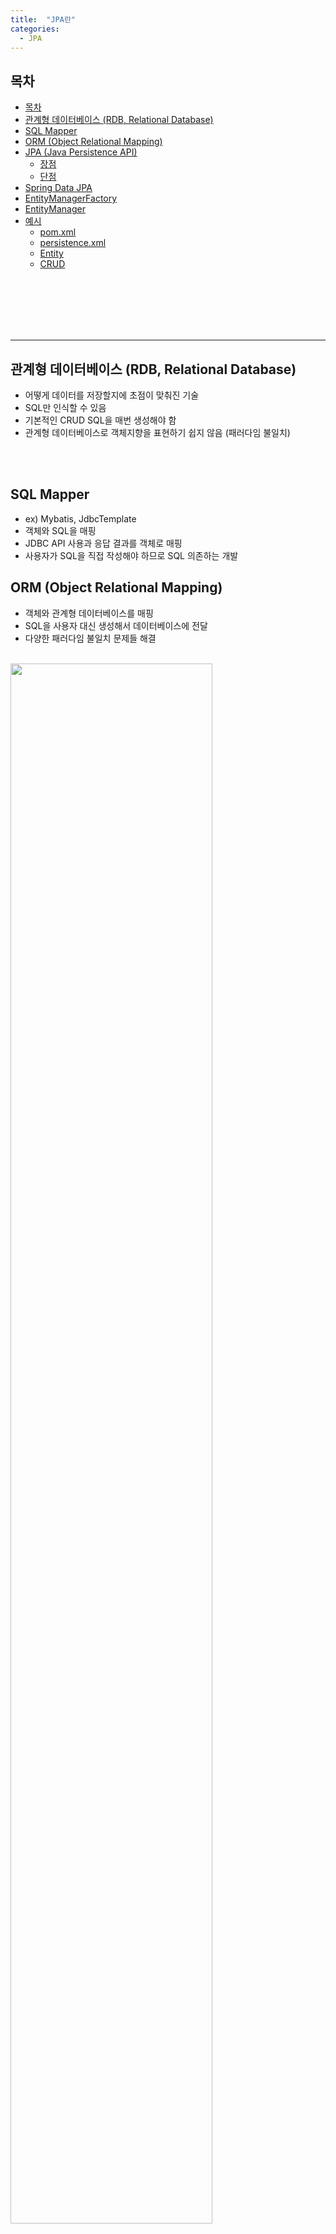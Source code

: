 ```yaml
---
title:  "JPA란"
categories:
  - JPA
---
```


## 목차

- [목차](#목차)
- [관계형 데이터베이스 (RDB, Relational Database)](#관계형-데이터베이스-rdb-relational-database)
- [SQL Mapper](#sql-mapper)
- [ORM (Object Relational Mapping)](#orm-object-relational-mapping)
- [JPA (Java Persistence API)](#jpa-java-persistence-api)
  - [장점](#장점)
  - [단점](#단점)
- [Spring Data JPA](#spring-data-jpa)
- [EntityManagerFactory](#entitymanagerfactory)
- [EntityManager](#entitymanager)
- [예시](#예시)
  - [pom.xml](#pomxml)
  - [persistence.xml](#persistencexml)
  - [Entity](#entity)
  - [CRUD](#crud)

<br/><br/><br/><br/><br/>

---
## 관계형 데이터베이스 (RDB, Relational Database)
- 어떻게 데이터를 저장할지에 초점이 맞춰진 기술
- SQL만 인식할 수 있음
- 기본적인 CRUD SQL을 매번 생성해야 함
- 관계형 데이터베이스로 객체지향을 표현하기 쉽지 않음 (패러다임 불일치)

<br/><br/>


## SQL Mapper
- ex) Mybatis, JdbcTemplate
- 객체와 SQL을 매핑
- JDBC API 사용과 응답 결과를 객체로 매핑
- 사용자가 SQL을 직접 작성해야 하므로 SQL 의존하는 개발


## ORM (Object Relational Mapping)
- 객체와 관계형 데이터베이스를 매핑
- SQL을 사용자 대신 생성해서 데이터베이스에 전달
- 다양한 패러다임 불일치 문제들 해결

<br/>
<img width="80%" src="https://user-images.githubusercontent.com/42172353/197322920-911044fd-bf4c-44bc-b487-75639d878ce4.png">
<h5>[출처] http://www.kocw.net/home/cview.do?cid=5e6aec4a9ae2dd45 </h5>
<br/><br/><br/>



---
<br/>

## JPA (Java Persistence API)
- 자바 ORM 표준명세서
- 자바 어플리케이션에서 관계형 데이터베이스를 사용하는 방식을 정의한 인터페이스
- 인터페이스로 구현체 필요함
- 방식) 객체 지향적으로 프로그래밍 후 JPA가 이를 관계형 데이터베이스에 맞게 SQL을 대신 생성해서 실행

<br/>
<img width="80%" src="https://user-images.githubusercontent.com/42172353/197323106-85751e1f-c8be-4f2b-891b-fc4c9dcbc1ff.png"/>
<h5>[출처] http://www.kocw.net/home/cview.do?cid=5e6aec4a9ae2dd45 </h5>
<br/><br/><br/>



### 장점
1. CRUD 자동 생성 및 실행. SQL에 종속적인 개발을 하지 않아도 됨
  - C 저장 : persist(엔티티)
  - R 조회 : find(엔티티 타입, 식별자)
  - U 수정 : 특정 메소드 없이 자동으로 변경 감지 후 update문 실행
  - D 삭제 : remove(엔티티)
2. DB 벤더에 따른 SQL 생성(방언)
3. Direct라는 추상화된 방언 클래스와 각각의 구현체를 제공
4. 데이터베이스가 변경되더라도 SQL 수정 없이 JPA설정만 변경하면 됨
5. Auto DDL 기능을 이용하여 테이블 자동 생성
6. SQL을 모아서 한 번에 보내므로 성능 상 이점
<br/><br/><br/>
<img width="80%" src="https://user-images.githubusercontent.com/42172353/197910750-2df72bd1-0382-40cc-b088-5a44d3b1124d.png"/>
<h5>[출처] 김영한 - 자바 ORM 표준 JPA 프로그래밍 </h5>
<br/><br/><br/>

### 단점
1. 객체의 응집력을 약화 시킴
2. 테이블에 매핑된 엔티티와 별개로 DRO 추가 정의 필요
3. 예상치 못한 SQL 발생 가능
<br/><br/><br/>




---
<br/>

## Spring Data JPA
- 구현체들을 좀 더 쉽게 사용하고자 추상화시킨 모듈
  - JPA <- Hibernate <- Spring Data JPA
- JPA를 사용할 때 발생하는 관습적인 코드 제거
- CRUD 처리를 위한 공통 인터페이스 제공
  - JpaRepository
- 장점
  1. 구현체 교체의 용이성 
    - ex) Hibernate -> Eclipse Link
  2. 저장소 교체의 용이성
    - ex) RDMBMS -> MongoDB
  
<br/><br/><br/><br/><br/>





---
<br/>

## EntityManagerFactory
- EntityManager 인스턴스를 제공
- 서로 다른 DB에 접근할 경우, 복수 개의 EntityManagerFactory 생성 
- 생성 오버헤드가 있으므로 싱글톤 형태로 관리
  - 애플리케이션 전체에서 딱 한 번만 생성하고 공유해서 사용해야 함
  - 여러 스레드가 동시에 접근해도 안전하므로 서로 다른 스레드 간에 공유해도 됨

<br/>
<img width="80%" src="https://user-images.githubusercontent.com/42172353/197914684-6b115024-eb16-4564-9679-3a3a5954b2ba.png"/>
<h5>[출처] 김영한 - 자바 ORM 표준 JPA 프로그래밍 </h5>
<br/><br/><br/>




## EntityManager
- DB 연결을 유지
- JPA의 대부분의 기능(DB와 연동되는 부분)을 제공
- 내부 데이터베이스(데이터베이스 커넥션)를 유지하면서 데이터베이스와 통신
- 데이터베이스 커넥션과 밀접한 관계가 있으므로 스레드간에 공유하거나 재사용하면 안 됨
  - 여러 스레드가 동시에 접근하면 동시성 문제가 발생하므로 스레드 간에 절대 공유하면 안 됨

<br/>

| 메소드                                | 설명                                |
|------------------------------------|-----------------------------------|
| void persist(Object var1)          | C 저장                              |
| T find(Class<T> var1, Object var2) | R 조회                              |
| void remove(Object var1)           | D 삭제                              |
| void flush()                       | 영속성 컨텍스트의 변경 내용을 DB 에 반영          |
| void clear()                       | 영속성 컨텍스트에 저장한 데이터를 지워버림           |
| void close()                       | Transaction 수행 후 EntityManager 닫음 |
  
<br/>
<img width="80%" src="https://user-images.githubusercontent.com/42172353/197370885-f73778c4-9682-44d7-b31d-fd485ad27fed.png">
<h5>[출처] https://letslearnjava.quora.com/Entity-Manager-in-JPA</h5>
<br/><br/><br/><br/><br/>






---
<br/>

## 예시
<br/>

### pom.xml
- 경로 : pom.xml
- 의존성 : hibernate, mysql

<br/>

```java
<?xml version="1.0" encoding="UTF-8"?>
<project xmlns="http://maven.apache.org/POM/4.0.0"
         xmlns:xsi="http://www.w3.org/2001/XMLSchema-instance"
         xsi:schemaLocation="http://maven.apache.org/POM/4.0.0 http://maven.apache.org/xsd/maven-4.0.0.xsd">
    <modelVersion>4.0.0</modelVersion>

    <groupId>org.example</groupId>
    <artifactId>프로젝트명</artifactId>
    <version>1.0-SNAPSHOT</version>

    <properties>
        <maven.compiler.source>11</maven.compiler.source>
        <maven.compiler.target>11</maven.compiler.target>
        <project.build.sourceEncoding>UTF-8</project.build.sourceEncoding>
    </properties>
    <dependencies>
        <dependency>
            <groupId>org.hibernate</groupId>
            <artifactId>hibernate-entitymanager</artifactId>
            <version>5.6.1.Final</version>
        </dependency>
        <!-- https://mvnrepository.com/artifact/mysql/mysql-connector-java -->
        <dependency>
            <groupId>mysql</groupId>
            <artifactId>mysql-connector-java</artifactId>
            <version>8.0.16</version>
        </dependency>
    </dependencies>
</project>
```
<br/><br/><br/>



### persistence.xml
- 경로 : src/main/resources/META-INF/persistence.xml (클래스 패스 경로)
- persistence-unit
  - JPA 설정을 구별하는 구별자
  - 일반적으로 연결할 데이터베스당 하나의 영속성 유닛을 등록
  - 실제 개발에서는 여러 개의 DB를 사용할 수 있음 
    - ex) 테스트 DB, 운영 DB

<br/>

```java
<persistence xmlns="http://java.sun.com/xml/ns/persistence"
             xmlns:xsi="http://www.w3.org/2001/XMLSchema-instance"
             xsi:schemaLocation="http://java.sun.com/xml/ns/persistence http://java.sun.com/xml/ns/persistence/persistence_2_0.xsd"
             version="2.0">
  <!--persistence-unit : JPA 설정을 구별하는 구별자 = 영속성 유닛 -->
  <persistence-unit name="데이터베이스명" transaction-type="RESOURCE_LOCAL">
    <description>
      Persistence unit for the JPA tutorial of the Hibernate Getting Started Guide
    </description>
    <provider>org.hibernate.ejb.HibernatePersistence</provider>
    <properties>
      <!--JPA 표준 속성 : 데이터베이스 연동 및 접속에 필요한 정보 입력 -->
      <property name="javax.persistence.jdbc.driver" value="com.mysql.jdbc.Driver" />
      <property name="javax.persistence.jdbc.url" value="jdbc:mysql://localhost:포트번호/스키마명?serverTimezone=UTC" />
      <property name="javax.persistence.jdbc.user" value="계정" />
      <property name="javax.persistence.jdbc.password" value="비밀번호" />
      <!--Hibernate Dialect 전용 속성 -->
      <property name="hibernate.dialect" value="org.hibernate.dialect.MySQL8Dialect " /> <!--사용할 방언 -->
      <property name="hibernate.show_sql" value="true" /> <!--실행 SQl 보기 -->
      <property name="hibernate.format_sql" value="true" /> <!--SQL formating-->
    </properties>
  </persistence-unit>
</persistence>
```
<br/><br/><br/>




### Entity
- @Entity가 사용된 클래스를 엔티티 클래스라 함
- 기본 생성자 필수
  - JPA가 엔티티 객체를 생성할 때, 기본 생성자를 사용
  
<br/>

```java
@Entity // 객체
public class Movie {

  @Id // PK에 매핑
  @Column(name = "MOVIE_ID") // 컬럼명
  private Long movieId; // 식별자 필드

  @Column(name = "NAME") // 컬럼명
  private String movieName;

  // getter, setter
  public Long getMovieId() {
    return movieId;
  }

  public void setMovieId(Long movieId) {
    this.movieId = movieId;
  }

  public String getMovieName() {
    return movieName;
  }

  public void setMovieName(String movieName) {
    this.movieName = movieName;
  }
}
```
<br/><br/><br/>


### CRUD
- C 저장 : persist(인스턴스)
- R 조회 : find(Class, PK)
- U 수정 : setter
- D 삭제 : 
  
<br/>

```java
public static void main(String[] args) {
  EntityManagerFactory emf = Persistence.createEntityManagerFactory("영속성 유닛명");
  EntityManager em = emf.createEntityManager();
  EntityTransaction tx = em.getTransaction();

  try {
    tx.begin(); // 트랜잭션 시작
    logic(em); // 비즈니스 로직 - 반드시 트랜잭션 내에서 수행해야 함
    tx.commit(); // 커밋 (DB 저장 O)
  } catch (Exception e) {
    tx.rollback(); // 오류 발생 시 롤백
  } finally {
    em.close(); // 엔티티 매니저 종료
  }
}

private static void logic(EntityManager em) {
    Movie movie = new Movie();
    movie.setMovieId(1L);
    movie.setMovieName("타이타닉");
    em.persist(movie); // C 저장 (DB 저장 X)

    Movie findMovie = em.find(Movie.class, 1L); // R 조회
    System.out.println("findMovie = " + findMovie);

    findMovie.setMovieName("로미오와 줄리엣"); // U 수정 - em.update X 
    System.out.println("findMovie = " + findMovie);

    em.remove(findMovie); // D 삭제
}
```

<br/><br/><br/><br/><br/>
<h5>

[참고 강의 : 스프링과 JPA를 이용한 웹개발](http://www.kocw.net/home/cview.do?cid=5e6aec4a9ae2dd45)   
[참고 서적 : 김영한 - 자바 ORM 표준 JPA 프로그래밍](https://product.kyobobook.co.kr/detail/S000000935744)

</h5>